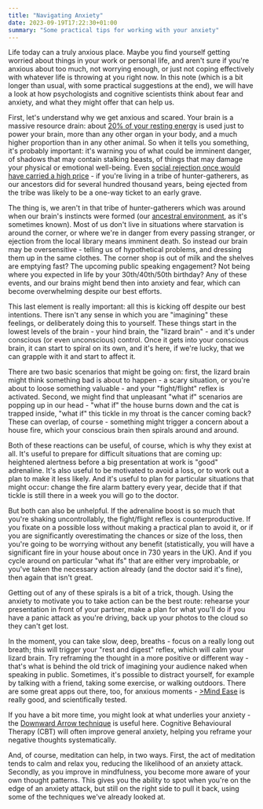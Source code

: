 ```yaml
---
title: "Navigating Anxiety"
date: 2023-09-19T17:22:30+01:00
summary: "Some practical tips for working with your anxiety"
---
```

Life today can a truly anxious place. Maybe you find yourself getting worried about things in your work or personal life, and aren't sure if you're anxious about too much, not worrying enough, or just not coping effectively with whatever life is throwing at you right now. In this note (which is a bit longer than usual, with some practical suggestions at the end), we will have a look at how psychologists and cognitive scientists think about fear and anxiety, and what they might offer that can help us.   

First, let's understand why we get anxious and scared. Your brain is a massive resource drain: about [20% of your resting energy](https://en.wikipedia.org/wiki/Exercise_physiology#Brain) is used just to power your brain, more than any other organ in your body, and a much higher proportion than in any other animal. So when it tells you something, it's probably important: it's warning you of what could be imminent danger, of shadows that may contain stalking beasts, of things that may damage your physical or emotional well-being. Even [social rejection once would have carried a high price](https://psychcentral.com/blog/the-origins-of-anxiety/) - if you're living in a tribe of hunter-gatherers, as our ancestors did for several hundred thousand years, being ejected from the tribe was likely to be a one-way ticket to an early grave.   

The thing is, we aren't in that tribe of hunter-gatherers which was around when our brain's instincts were formed (our [ancestral environment](https://www.psychologytoday.com/us/blog/darwins-subterranean-world/201806/3-things-we-know-about-the-ancestral-environment), as it's sometimes known). Most of us don't live in situations where starvation is around the corner, or where we're in danger from every passing stranger, or ejection from the local library means imminent death. So instead our brain may be oversensitive - telling us of hypothetical problems, and dressing them up in the same clothes. The corner shop is out of milk and the shelves are emptying fast? The upcoming public speaking engagement? Not being where you expected in life by your 30th/40th/50th birthday? Any of these events, and our brains might bend then into anxiety and fear, which can become overwhelming despite our best efforts.   

This last element is really important: all this is kicking off despite our best intentions. There isn't any sense in which you are "imagining" these feelings, or deliberately doing this to yourself. These things start in the lowest levels of the brain - your hind brain, the "lizard brain" - and it's under conscious (or even unconscious) control. Once it gets into your conscious brain, it can start to spiral on its own, and it's here, if we're lucky, that we can grapple with it and start to affect it.  

There are two basic scenarios that might be going on: first, the lizard brain might think something bad is about to happen - a scary situation, or you're about to loose something valuable - and your "fight/flight" reflex is activated. Second, we might find that unpleasant "what if" scenarios are popping up in our head - "what if" the house burns down and the cat is trapped inside, "what if" this tickle in my throat is the cancer coming back? These can overlap, of course - something might trigger a concern about a house fire, which your conscious brain then spirals around and around.   

Both of these reactions can be useful, of course, which is why they exist at all. It's useful to prepare for difficult situations that are coming up: heightened alertness before a big presentation at work is "good" adrenaline. It's also useful to be motivated to avoid a loss, or to work out a plan to make it less likely. And it's useful to plan for particular situations that might occur: change the fire alarm battery every year, decide that if that tickle is still there in a week you will go to the doctor.  

But both can also be unhelpful. If the adrenaline boost is so much that you're shaking uncontrollably, the fight/flight reflex is counterproductive. If you fixate on a possible loss without making a practical plan to avoid it, or if you are significantly overestimating the chances or size of the loss, then you're going to be worrying without any benefit (statistically, you will have a significant fire in your house about once in 730 years in the UK). And if you cycle around on particular "what ifs" that are either very improbable, or you've taken the necessary action already (and the doctor said it's fine), then again that isn't great.   

Getting out of any of these spirals is a bit of a trick, though. Using the anxiety to motivate you to take action can be the best route: rehearse your presentation in front of your partner, make a plan for what you'll do if you have a panic attack as you're driving, back up your photos to the cloud so they can't get lost.   

In the moment, you can take slow, deep, breaths - focus on a really long out breath; this will trigger your "rest and digest" reflex, which will calm your lizard brain. Try reframing the thought in a more positive or different way - that's what is behind the old trick of imagining your audience naked when speaking in public. Sometimes, it's possible to distract yourself, for example by talking with a friend, taking some exercise, or walking outdoors. There are some great apps out there, too, for anxious moments - [>Mind Ease]("https://mindease.io/") is really good, and scientifically tested.   

If you have a bit more time, you might look at what underlies your anxiety - the [Downward Arrow technique](https://www.oxfordclinicalpsych.com/view/10.1093/med:psych/9780199772674.001.0001/med-9780199772674-interactive-pdf-013.pdf) is useful here. Cognitive Behavioural Therapy (CBT) will often improve general anxiety, helping you reframe your negative thoughts systematically.   

And, of course, meditation can help, in two ways. First, the act of meditation tends to calm and relax you, reducing the likelihood of an anxiety attack. Secondly, as you improve in mindfulness, you become more aware of your own thought patterns. This gives you the ability to spot when you're on the edge of an anxiety attack, but still on the right side to pull it back, using some of the techniques we've already looked at.   
